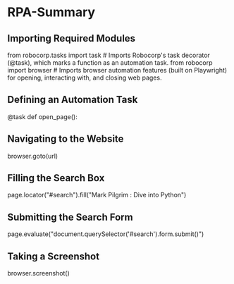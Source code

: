 # RPA-Summary
## Importing Required Modules
from robocorp.tasks import task # Imports Robocorp's task decorator (@task), which marks a function as an automation task.
from robocorp import browser # Imports browser automation features (built on Playwright) for opening, interacting with, and closing web pages.
## Defining an Automation Task
@task
def open_page():
## Navigating to the Website
browser.goto(url)
## Filling the Search Box
page.locator("#search").fill("Mark Pilgrim : Dive into Python")
## Submitting the Search Form
page.evaluate("document.querySelector('#search').form.submit()")
## Taking a Screenshot
browser.screenshot()
